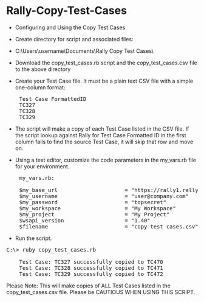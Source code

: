 Rally-Copy-Test-Cases
=====================

- Configuring and Using the Copy Test Cases

- Create directory for script and associated files:

- C:\Users\username\Documents\Rally Copy Test Cases\ 

- Download the copy_test_cases.rb script and the copy_test_cases.csv file to the above directory
 

- Create your Test Case file. It must be a plain text CSV file with a simple one-column format:
<pre>
	Test Case FormattedID
	TC327
	TC328
	TC329
</pre>
- The script will make a copy of each Test Case listed in the CSV file. If the script lookup against Rally for Test Case Formatted ID in the first column fails to find the source Test Case, it will skip that row and move on.

- Using a text editor, customize the code parameters in the my_vars.rb file for your environment.
 <pre>
	my_vars.rb:
	
	$my_base_url                     = "https://rally1.rallydev.com/slm"
	$my_username                     = "user@company.com"
	$my_password                     = "topsecret"
	$my_workspace                    = "My Workspace"
	$my_project                      = "My Project"
	$wsapi_version                   = "1.40"
	$filename                        = "copy_test_cases.csv"
</pre>

- Run the script.
<pre>
C:\> ruby copy_test_cases.rb

	Test Case: TC327 successfully copied to TC470
	Test Case: TC328 successfully copied to TC471
	Test Case: TC329 successfully copied to TC472
</pre>

Please Note: This will make copies of ALL Test Cases listed in the copy_test_cases.csv file. Please be CAUTIOUS WHEN USING THIS SCRIPT.
